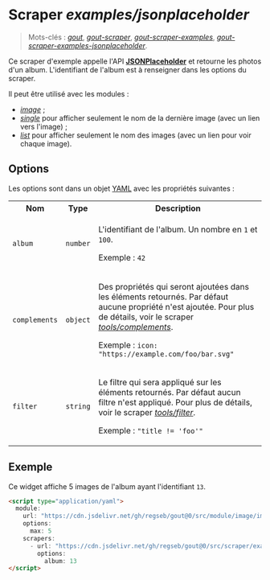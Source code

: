 # Scraper _examples/jsonplaceholder_

> Mots-clés :
> [_gout_](https://github.com/search?q=_gout_+language%3AMarkdown&type=Code&l=Markdown),
> [_gout-scraper_](https://github.com/search?q=_gout-scraper_+language%3AMarkdown&type=Code&l=Markdown),
> [_gout-scraper-examples_](https://github.com/search?q=_gout-scraper-examples_+language%3AMarkdown&type=Code&l=Markdown),
> [_gout-scraper-examples-jsonplaceholder_](https://github.com/search?q=_gout-scraper-examples-jsonplaceholder_+language%3AMarkdown&type=Code&l=Markdown).

Ce scraper d'exemple appelle l'API
**[JSONPlaceholder](https://jsonplaceholder.typicode.com/)** et retourne les
photos d'un album. L'identifiant de l'album est à renseigner dans les options du
scraper.

Il peut être utilisé avec les modules :

- [_image_](../../../module/image#readme) ;
- [_single_](../../../module/single#readme) pour afficher seulement le nom de la
  dernière image (avec un lien vers l'image) ;
- [_list_](../../../module/list#readme) pour afficher seulement le nom des
  images (avec un lien pour voir chaque image).

## Options

Les options sont dans un objet
[YAML](https://yaml.org/ "YAML Ain't Markup Language") avec les propriétés
suivantes :

<table>
  <tr>
    <th>Nom</th>
    <th>Type</th>
    <th>Description</th>
  </tr>
  <tr>
    <td><code>album</code></td>
    <td><code>number</code></td>
    <td>
      <p>
        L'identifiant de l'album. Un nombre en <code>1</code> et
        <code>100</code>.
      </p>
      <p>
        Exemple : <code>42</code>
      </p>
    </td>
  </tr>
  <tr>
    <td><code>complements</code></td>
    <td><code>object</code></td>
    <td>
      <p>
        Des propriétés qui seront ajoutées dans les éléments retournés. Par
        défaut aucune propriété n'est ajoutée. Pour plus de détails, voir le
        scraper
        <a href="../../tools/complements#readme"><em>tools/complements</em></a>.
      </p>
      <p>
        Exemple : <code>icon: "https://example.com/foo/bar.svg"</code>
      </p>
    </td>
  </tr>
  <tr>
    <td><code>filter</code></td>
    <td><code>string</code></td>
    <td>
      <p>
        Le filtre qui sera appliqué sur les éléments retournés. Par défaut aucun
        filtre n'est appliqué. Pour plus de détails, voir le scraper
        <a href="../../tools/filter#readme"><em>tools/filter</em></a>.
      </p>
      <p>
        Exemple : <code>"title != 'foo'"</code>
      </p>
    </td>
  </tr>
</table>

## Exemple

Ce widget affiche 5 images de l'album ayant l'identifiant `13`.

```html
<script type="application/yaml">
  module:
    url: "https://cdn.jsdelivr.net/gh/regseb/gout@0/src/module/image/image.js"
    options:
      max: 5
    scrapers:
      - url: "https://cdn.jsdelivr.net/gh/regseb/gout@0/src/scraper/examples/jsonplaceholder/jsonplaceholder.js"
        options:
          album: 13
</script>
```
